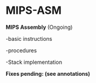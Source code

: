 # MIPS-ASM
**MIPS Assembly**
(Ongoing)

-basic instructions

-procedures

-Stack implementation

**Fixes pending: (see annotations)**
